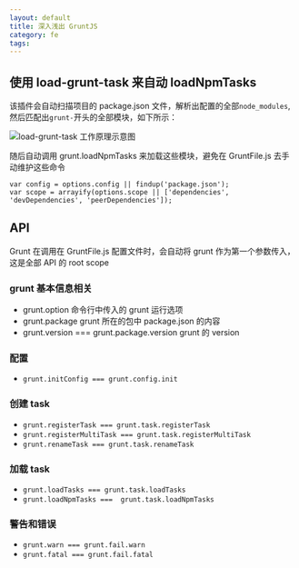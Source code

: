 ```yaml
---
layout: default
title: 深入浅出 GruntJS
category: fe
tags: 
---
```


## 使用 load-grunt-task 来自动 loadNpmTasks
该插件会自动扫描项目的 package.json 文件，解析出配置的全部`node_modules`, 然后匹配出`grunt-`开头的全部模块，如下所示：

![load-grunt-task 工作原理示意图](http://labs.hellofe.com/upload/image/blog/3d/df/68/e3b1e3be444261358755a38abb.png)

随后自动调用 grunt.loadNpmTasks 来加载这些模块，避免在 GruntFile.js 去手动维护这些命令

```
var config = options.config || findup('package.json');
var scope = arrayify(options.scope || ['dependencies', 'devDependencies', 'peerDependencies']);
```

## API
Grunt 在调用在 GruntFile.js 配置文件时，会自动将 grunt 作为第一个参数传入，这是全部 API 的 root scope

### grunt 基本信息相关
+ grunt.option 命令行中传入的 grunt 运行选项
+ grunt.package grunt 所在的包中 package.json 的内容
+ grunt.version === grunt.package.version grunt 的 version

### 配置
+ `grunt.initConfig === grunt.config.init `

### 创建 task 
+ `grunt.registerTask === grunt.task.registerTask`
+ `grunt.registerMultiTask === grunt.task.registerMultiTask`
+ `grunt.renameTask === grunt.task.renameTask`

### 加载 task
+ `grunt.loadTasks === grunt.task.loadTasks`
+ `grunt.loadNpmTasks ===  grunt.task.loadNpmTasks`

### 警告和错误
+ `grunt.warn === grunt.fail.warn`
+ `grunt.fatal === grunt.fail.fatal`
